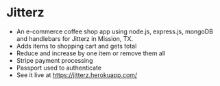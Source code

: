 # Jitterz
* An e-commerce coffee shop app using node.js, express.js, mongoDB and handlebars for Jitterz in Mission, TX.
* Adds items to shopping cart and gets total
* Reduce and increase by one item or remove them all
* Stripe payment processing
* Passport used to authenticate
* See it live at https://jitterz.herokuapp.com/
